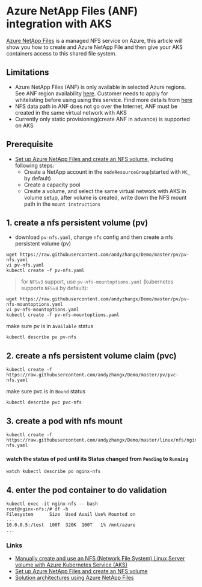 # Azure NetApp Files (ANF) integration with AKS
[Azure NetApp Files](https://azure.microsoft.com/en-us/services/netapp/) is a managed NFS service on Azure, this article will show you how to create and Azure NetApp File and then give your AKS containers access to this shared file system.

## Limitations
 - Azure NetApp Files (ANF) is only available in selected Azure regions. See ANF region availability [here](https://azure.microsoft.com/en-us/global-infrastructure/services/?products=netapp). Customer needs to apply for whitelisting before using using this service. Find more details from [here](https://azure.microsoft.com/en-us/services/netapp/)
 - NFS data path in ANF does not go over the Internet, ANF must be created in the same virtual network with AKS
 - Currently only static provisioning(create ANF in advance) is supported on AKS
 
## Prerequisite
 - [Set up Azure NetApp Files and create an NFS volume](https://docs.microsoft.com/en-us/azure/azure-netapp-files/azure-netapp-files-quickstart-set-up-account-create-volumes), including following steps:
   - Create a NetApp account in the `nodeResourceGroup`(started with `MC_` by default)
   - Create a capacity pool
   - Create a volume, and select the same virtual network with AKS in volume setup, after volume is created, write down the NFS mount path in the `mount instructions` 

## 1. create a nfs persistent volume (pv)
 - download `pv-nfs.yaml`, change `nfs` config and then create a nfs persistent volume (pv)
```
wget https://raw.githubusercontent.com/andyzhangx/Demo/master/pv/pv-nfs.yaml
vi pv-nfs.yaml
kubectl create -f pv-nfs.yaml
```

> for `NFSv3` support, use `pv-nfs-mountoptions.yaml` (kubernetes supports `NFSv4` by default):
```
wget https://raw.githubusercontent.com/andyzhangx/Demo/master/pv/pv-nfs-mountoptions.yaml
vi pv-nfs-mountoptions.yaml
kubectl create -f pv-nfs-mountoptions.yaml
```

make sure pv is in `Available` status
```
kubectl describe pv pv-nfs
```

## 2. create a nfs persistent volume claim (pvc)
```
kubectl create -f https://raw.githubusercontent.com/andyzhangx/Demo/master/pv/pvc-nfs.yaml
```

make sure pvc is in `Bound` status
```
kubectl describe pvc pvc-nfs
```

## 3. create a pod with nfs mount
```
kubectl create -f https://raw.githubusercontent.com/andyzhangx/Demo/master/linux/nfs/nginx-nfs.yaml
```

#### watch the status of pod until its Status changed from `Pending` to `Running`
```
watch kubectl describe po nginx-nfs
```

## 4. enter the pod container to do validation
```
kubectl exec -it nginx-nfs -- bash
root@nginx-nfs:/# df -h
Filesystem      Size  Used Avail Use% Mounted on
...
10.0.0.5:/test  100T  320K  100T   1% /mnt/azure
...
```

### Links
 - [Manually create and use an NFS (Network File System) Linux Server volume with Azure Kubernetes Service (AKS)](https://docs.microsoft.com/en-us/azure/aks/azure-nfs-volume)
 - [Set up Azure NetApp Files and create an NFS volume](https://docs.microsoft.com/en-us/azure/azure-netapp-files/azure-netapp-files-quickstart-set-up-account-create-volumes)
 - [Solution architectures using Azure NetApp Files](https://docs.microsoft.com/en-us/azure/azure-netapp-files/azure-netapp-files-solution-architectures)
